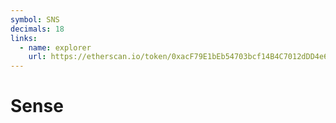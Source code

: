 ```yaml
---
symbol: SNS
decimals: 18
links:
  - name: explorer
    url: https://etherscan.io/token/0xacF79E1bEb54703bcf14B4C7012dDD4e6b360905
---
```


# Sense
